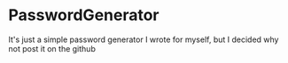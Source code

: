 # PasswordGenerator
It's just a simple password generator I wrote for myself, but I decided why not post it on the github
